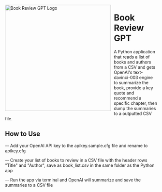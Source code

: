 <img src="https://repository-images.githubusercontent.com/620076303/9d822a46-8a68-4328-9468-3fa886102f84"
     alt="Book Review GPT Logo"
     style="width:350px; float: left; margin-right: 10px;" />
     
# Book Review GPT
A Python application that reads a list of books and authors from a CSV and gets OpenAI's text-davinci-003 engine to summarize the book, provide a key quote and recommend a specific chapter, then dump the summaries to a outputted CSV file.

 ## How to Use
-- Add your OpenAI API key to the apikey.sample.cfg file and rename to apikey.cfg

-- Create your list of books to review in a CSV file with the header rows "Title" and "Author", save as book_list.csv in the same folder as the Python app

-- Run the app via terminal and OpenAI will summarize and save the summaries to a CSV file
